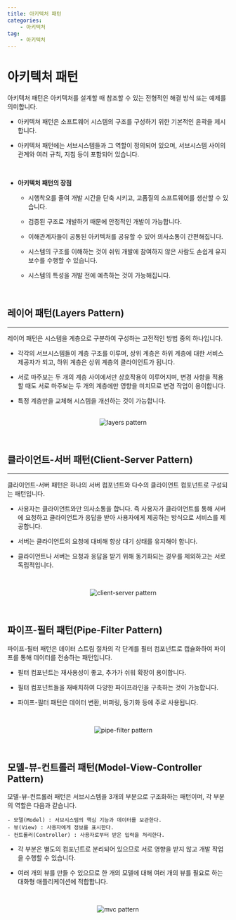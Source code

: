 ```yaml
---
title: 아키텍처 패턴
categories:
    - 아키텍처
tag:
    - 아키텍처
---
```


# 아키텍처 패턴

아키텍처 패턴은 아키텍처를 설계할 때 참조할 수 있는 전형적인 해결 방식 또는 예제를 의미합니다.

-   아키텍쳐 패턴은 소프트웨어 시스템의 구조를 구성하기 위한 기본적인 윤곽을 제시합니다.
  
-   아키텍처 패턴에는 서브시스템들과 그 역할이 정의되어 있으며, 서브시스템 사이의 관계와 여러 규칙, 지침 등이 포함되어 있습니다.
     
<br>

*   **아키텍처 패턴의 장점**
  
    -   시행착오를 줄여 개발 시간을 단축 시키고, 고품질의 소프트웨어를 생산할 수 있습니다.
  
    -   검증된 구조로 개발하기 때문에 안정적인 개발이 가능합니다.
  
    -   이해관계자들이 공통된 아키텍처를 공유할 수 있어 의사소통이 간편해집니다.
  
    -   시스템의 구조를 이해하는 것이 쉬워 개발에 참여하지 않은 사람도 손쉽게 유지보수를 수행할 수 있습니다.
  
    -   시스템의 특성을 개발 전에 예측하는 것이 가능해집니다.
  
<br/>

## 레이어 패턴(Layers Pattern)
---

레이어 패턴은 시스템을 계층으로 구분하여 구성하는 고전적인 방법 중의 하나입니다.

-   각각의 서브시스템들이 계층 구조를 이루며, 상위 계층은 하위 계층에 대한 서비스 제공자가 되고, 하위 계층은 상위 계층의 클라이언트가 됩니다.
  
-   서로 마주보는 두 개의 계층 사이에서만 상호작용이 이루어지며, 변경 사항을 적용할 때도 서로 마주보는 두 개의 계층에만 영향을 미치므로 변경 작업이 용이합니다.
  
-   특정 계층만을 교체해 시스템을 개선하는 것이 가능합니다.  
    <br/>
    <center>

    ![layers pattern](https://media.vlpt.us/images/taeha7b/post/9a8d2d18-1ffb-4da0-b19f-88774e1533c9/layerd.png)
  
<br/>

## 클라이언트-서버 패턴(Client-Server Pattern)
---

클라이언트-서버 패턴은 하나의 서버 컴포넌트와 다수의 클라이언트 컴포넌트로 구성되는 패턴입니다.

-   사용자는 클라이언트와만 의사소통을 합니다. 즉 사용자가 클라이언트를 통해 서버에 요청하고 클라이언트가 응답을 받아 사용자에게 제공하는 방식으로 서비스를 제공합니다.
  
-   서버는 클라이언트의 요청에 대비해 항상 대기 상태를 유지해야 합니다.
  
-   클라이언트나 서버는 요청과 응답을 받기 위해 동기화되는 경우를 제외하고는 서로 독립적입니다.
  
    <br/>
    <center>

    ![client-server pattern](https://mingrammer.com/images/2017-09-10-client-server-pattern.png)

<br/>

## 파이프-필터 패턴(Pipe-Filter Pattern)

파이프-필터 패턴은 데이터 스트림 절차의 각 단계를 필터 컴포넌트로 캡슐화하여 파이프를 통해 데이터를 전송하는 패턴입니다.

-   필터 컴포넌트는 재사용성이 좋고, 추가가 쉬워 확장이 용이합니다.
  
-   필터 컴포넌트들을 재배치하여 다양한 파이프라인을 구축하는 것이 가능합니다.

-   파이프-필터 패턴은 데이터 변환, 버퍼링, 동기화 등에 주로 사용됩니다.  
  
    <br/>
    <center>

    ![pipe-filter pattern](https://mingrammer.com/images/2017-09-10-pipe-filter-pattern.png)

  
<br>


## 모델-뷰-컨트롤러 패턴(Model-View-Controller Pattern)

모델-뷰-컨트롤러 패턴은 서브시스템을 3개의 부분으로 구조화하는 패턴이며, 각 부분의 역할은 다음과 같습니다.

```
- 모델(Model) : 서브시스템의 핵심 기능과 데이터를 보관한다.
- 뷰(View) : 사용자에게 정보를 표시한다.
- 컨트롤러(Controller) : 사용자로부터 받은 입력을 처리한다.
```

-   각 부분은 별도의 컴포넌트로 분리되어 있으므로 서로 영향을 받지 않고 개발 작업을 수행할 수 있습니다.
  
-   여러 개의 뷰를 만들 수 있으므로 한 개의 모델에 대해 여러 개의 뷰를 필요로 하는 대화형 애플리케이션에 적합합니다.

<br/><center>

![mvc pattern](https://mingrammer.com/images/2017-09-10-model-view-controller-pattern.png)

